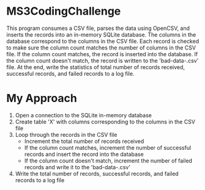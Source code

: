 # MS3CodingChallenge
This program consumes a CSV file, parses the data using OpenCSV, and inserts the records into an in-memory SQLite database. The columns in the database correspond to the columns in the CSV file. Each record is checked to make sure the column count matches the number of columns in the CSV file. If the column count matches, the record is inserted into the database. If the column count doesn't match, the record is written to the 'bad-data-<timestamp>.csv' file. At the end, write the statistics of total number of records received, successful records, and failed records to a log file.
  
# My Approach
1. Open a connection to the SQLite in-memory database
2. Create table 'X' with columns corresponding to the columns in the CSV file
3. Loop through the records in the CSV file
   - Increment the total number of records received
   - If the column count matches, increment the number of successful records and insert the record into the database
   - If the column count doesn't match, increment the number of failed records and write it to the 'bad-data-<timestamp>.csv'
4. Write the total number of records, successful records, and failed records to a log file
